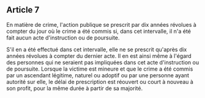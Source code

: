 Article 7
----
En matière de crime, l'action publique se prescrit par dix années révolues à
compter du jour où le crime a été commis si, dans cet intervalle, il n'a été
fait aucun acte d'instruction ou de poursuite.

S'il en a été effectué dans cet intervalle, elle ne se prescrit qu'après dix
années révolues à compter du dernier acte. Il en est ainsi même à l'égard des
personnes qui ne seraient pas impliquées dans cet acte d'instruction ou de
poursuite. Lorsque la victime est mineure et que le crime a été commis par un
ascendant légitime, naturel ou adoptif ou par une personne ayant autorité sur
elle, le délai de prescription est réouvert ou court à nouveau à son profit,
pour la même durée à partir de sa majorité.
